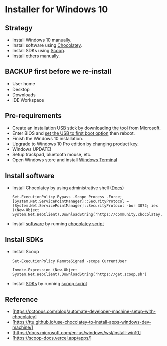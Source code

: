 # Installer for Windows 10

## Strategy

* Install Windows 10 manually.
* Install software using [Chocolatey](http://chocolatey.org/).
* Install SDKs using [Scoop](https://scoop.sh/).
* Install others manually.

## BACKUP first before we re-install

* User home
* Desktop
* Downloads
* IDE Workspace

## Pre-requirements

* Create an installation USB stick by downloading [the tool](https://www.microsoft.com/en-us/software-download/windows10%20) from Microsoft.
* Enter BIOS and [set the USB to first boot option](https://www.asus.com/tw/support/FAQ/1008829/) then reboot.
* Finish the Windows 10 installation.
* Upgrade to Windows 10 Pro edition by changing product key.
* Windows UPDATE!
* Setup trackpad, bluetooth mouse, etc.
* Open Windows store and install [Windows Terminal](https://www.microsoft.com/zh-tw/p/windows-terminal/9n0dx20hk701)

## Install software

* Install Chocolatey by using administrative shell ([Docs](https://chocolatey.org/install))
  ```
  Set-ExecutionPolicy Bypass -Scope Process -Force; [System.Net.ServicePointManager]::SecurityProtocol = [System.Net.ServicePointManager]::SecurityProtocol -bor 3072; iex ((New-Object System.Net.WebClient).DownloadString('https://community.chocolatey.org/install.ps1'))
  ```
* Install [software](software.md) by running [chocolatey script](software.bat)

## Install SDKs

* Install Scoop
  ```
  Set-ExecutionPolicy RemoteSigned -scope CurrentUser
  ```
  ```
  Invoke-Expression (New-Object System.Net.WebClient).DownloadString('https://get.scoop.sh')
  ```
* Install [SDKs](sdks.md) by running [scoop script](install-sdks.bat)

## Reference

* [https://octopus.com/blog/automate-developer-machine-setup-with-chocolatey]
* [https://ttu.github.io/use-chocolatey-to-install-apps-windows-dev-machine/]
* [https://docs.microsoft.com/en-us/windows/wsl/install-win10]
* [https://scoop-docs.vercel.app/apps/]
 
